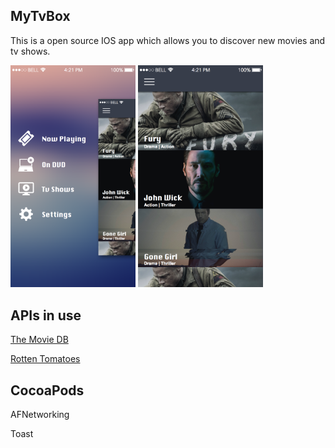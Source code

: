MyTvBox
----------------------

This is a open source IOS app which allows you to discover new movies and tv shows. 

<img src="https://github.com/abatjarg/MyTvBox/blob/master/Screenshots/Navigation.png" width="200px" />
<img src="https://github.com/abatjarg/MyTvBox/blob/master/Screenshots/Movies.png" width="200px" />


APIs in use
----------------------
<a href="https://www.themoviedb.org/">The Movie DB</a>

<a href="http://www.rottentomatoes.com/">Rotten Tomatoes</a>

CocoaPods
----------------------
AFNetworking

Toast
